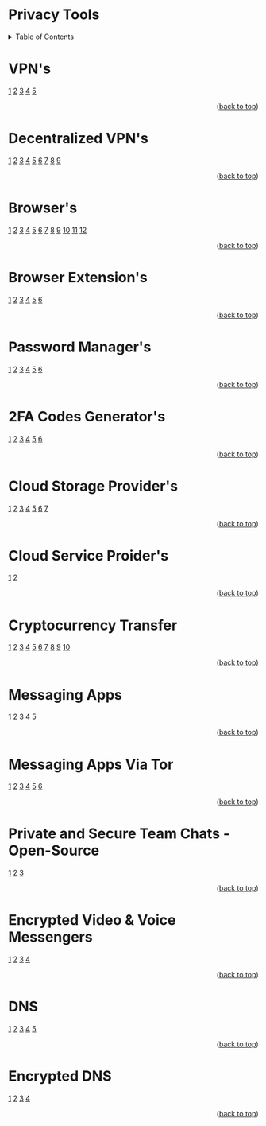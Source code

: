 # Privacy Tools

<!-- TABLE OF CONTENTS -->
<details>
  <summary>Table of Contents</summary>
      <ol>
        <li><a href="#decentralized-vpns">dVPNs</a></li>
        <li><a href="#browser">Browsers</a></li>
        <li><a href="#browser-extensions">Browser Extensions</a></li>
        <li><a href="#password-managers">Password Managers</a></li>
        <li><a href="#2fa-codes-generators">2Fa Code Generators</a></li>
        <li><a href="#cloud-storage-providers">Cloud Storage Providers</a></li>
        <li><a href="#cloud-service-proiders">Cloud Service Provider</a></li>
        <li><a href="#cryptocurrency-transfer">Cryptocurrency Transfer</a></li>
        <li><a href="#messaging-apps">Messaging Apps</a></li>
        <ul>
        <li><a href="#messaging-apps-via-tor">Messaging Apps Via Tor</a></li>
        <li><a href="#private-and-secure-team-chats---open-source"> Private and Secure Team Chats(Open-Source)</a></li>
          
  </ol>
</details>


# VPN's
[1](https://nordvpn.com/)
[2](https://surfshark.com/)
[3](https://www.expressvpn.com/)
[4](https://protonvpn.com/)
[5](https://mullvad.net/en/why-mullvad-vpn)

<p align="right">(<a href="#readme">back to top</a>)</p>

# Decentralized VPN's
[1](https://safing.io/spn/)
[2](https://sentinel.co/)
[3](https://kelvpn.com/)
[4](https://www.mysteriumvpn.com/)
[5](https://www.orchid.com/vpn/)
[6](https://tachyon.eco/)
[7](https://www.deeper.network/)
[8](https://hoprnet.org/)
[9](https://boringprotocol.io/)

<p align="right">(<a href="#readme">back to top</a>)</p>

# Browser's
[1](https://librewolf.net/)
[2](https://brave.com/)
[3](https://www.mozilla.org/en-US/firefox/browsers/mobile/focus/)
[4](https://www.torproject.org/)
[5](https://duckduckgo.com/app)
[6](https://www.bromite.org/)
[7](https://onionbrowser.com/)
[8](https://www.mozilla.org/en-US/firefox/)
[9](https://www.waterfox.net/en-US/)
[10](https://mullvad.net/en/browser)
[11](https://www.opera.com/)
[12](https://vivaldi.com/)

<p align="right">(<a href="#readme">back to top</a>)</p>

# Browser Extension's
[1](https://github.com/gorhill/uBlock#ublock-origin)
[2](https://decentraleyes.org/)
[3](https://gitlab.com/ClearURLs/ClearUrls/-/blob/master/README.md)
[4](https://www.xbrowsersync.org/)
[5](https://github.com/Cookie-AutoDelete/Cookie-AutoDelete#installation)
[6](https://sponsor.ajay.app/)

<p align="right">(<a href="#readme">back to top</a>)</p>

# Password Manager's
[1](https://www.nordpress.com/)
[2](https://bitwarden.com/)
[3](https://www.lesspass.com/#/)
[4](https://keepassxc.org/)
[5](https://spectre.app/)
[6](https://www.dashlane.com/)

<p align="right">(<a href="#readme">back to top</a>)</p>

# 2FA Codes Generator's
[1](https://2fas.com/)
[2](https://getaegis.app/)
[3](https://play.google.com/store/apps/details?id=org.shadowice.flocke.andotp&pli=1)
[4](https://github.com/ente-io/auth/#readme)
[5](https://www.tofuauth.com/)
[6](https://github.com/raivo-otp/marketing-website/issues/19)

<p align="right">(<a href="#readme">back to top</a>)</p>

# Cloud Storage Provider's
[1](https://internxt.com/)
[2](https://nordlocker.com/)
[3](https://mega.io/?aff=TwV-_sjftpc)
[4](https://proton.me/)
[5](https://skiff.com/drive)
[6](https://nextcloud.com/)
[7](https://filen.io/)

<p align="right">(<a href="#readme">back to top</a>)</p>

# Cloud Service Proider's
[1](https://kasmweb.com/)
[2](https://www.docker.com/)

<p align="right">(<a href="#readme">back to top</a>)</p>

# Cryptocurrency Transfer
[1](https://stealthex.io/)
[2](https://sideshift.fi/)
[3](https://agoradesk.com/?rc=o7qv)
[4](https://localmonero.co/?rc=o7qv)
[5](https://majesticbank.sc/?ref=PKWnnp)
[6](https://bisq.network/)
[7](https://accounts.binance.com/en/register?ref=37212389)
[8](https://www.wizardswap.io/)
[9](https://unstoppableswap.net/)
[10](https://www.kraken.com/)

<p align="right">(<a href="#readme">back to top</a>)</p>

# Messaging Apps
[1](https://getsession.org/)
[2](https://status.im/)
[3](https://signal.org/)
[4](https://threema.ch/en)
[5](https://delta.chat/en/)

<p align="right">(<a href="#readme">back to top</a>)</p>

# Messaging Apps Via Tor
[1](https://cwtch.im/)
[2](https://speek.network/)
[3](https://briarproject.org/)
[4](https://www.ricochetrefresh.net/)
[5](https://tox.chat/)
[6](https://telegram.org/)

<p align="right">(<a href="#readme">back to top</a>)</p>

#  Private and Secure Team Chats - Open-Source
[1](https://element.io/)
[2](https://www.rocket.chat/)
[3](https://revolt.chat/)

<p align="right">(<a href="#readme">back to top</a>)</p>

# Encrypted Video & Voice Messengers
[1](https://brave.com/talk/)
[2](https://jami.net/)
[3](https://www.linphone.org/)
[4](https://jitsi.org/)

<p align="right">(<a href="#readme">back to top</a>)</p>

# DNS
[1](https://nextdns.io/)
[2](https://adguard-dns.io/)
[3](https://quad9.net/)
[4](https://1.1.1.1/)
[5](https://pi-hole.net/)

<p align="right">(<a href="#readme">back to top</a>)</p>

# Encrypted DNS
[1](https://github.com/DNSCrypt/dnscrypt-proxy#readme)
[2](https://nlnetlabs.nl/projects/unbound/about/)
[3](https://git.frostnerd.com/PublicAndroidApps/smokescreen/)
[4](https://github.com/s-s/dnscloak#readme)

<p align="right">(<a href="#readme">back to top</a>)</p>

